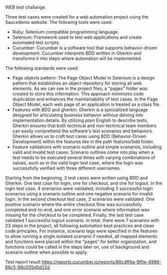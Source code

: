 WEB test challange.

Three test cases were created for a web automation project using the Saucedemo website.
The following tools were used:
- Ruby: Selenium compatible programming language.
- Selenium: Framework used to test web applications and create automated test scripts.
- Cucumber: Cucumber is a software tool that supports behavior-driven development. Cucumber interprets BDD written in Gherkin and transforms it into steps where automation will be implemented.

The following standards were used:
- Page objects pattern: The Page Object Model in Selenium is a design pattern that establishes an object repository for storing all web elements. As we can see in the project files, a "pages" folder was created to store this information. This approach minimizes code duplication and enhances the maintainability of test cases. In the Page Object Model, each web page of an application is treated as a class file.
- Features with BDD and gherkin: Gherkin is a specialized language designed for articulating business behavior without delving into implementation details. By utilizing plain English to describe tests, Gherkin ensures that both technical and non-technical team members can easily comprehend the software's test scenarios and behaviors. Gherkin allows us to craft test cases using BDD (Behavior-Driven Development) within the features like in the path features/bdd folder.
- Feature validations with scenario outline and simple scenarios, including valid and invalid test cases: Scenario outlines come into play when a test needs to be executed several times with varying combinations of values, such as in the valid login test case, where the login was successfully verified with three different usernames.

Starting from the beginning, 3 test cases were written using BDD and Gherkin. One test case for login, one for checkout, and one for logout.
In the login test case, 4 scenarios were validated, including 3 successful login scenarios using a scenario outline and one negative scenario for invalid login.
In the second checkout test case, 2 scenarios were validated. One positive scenario where the entire checkout flow was successfully completed end-to-end, and one error scenario where information was missing for the checkout to be completed.
Finally, the last test case validated 1 successful logout scenario.
In total, there were 7 scenarios with 23 steps in the project, all following automation best practices and clean code principles. For instance, scenario tags were specified in the features to allow running a single isolated scenario if needed, all mapped elements and functions were placed within the "pages" for better organization, and functions could be called in the steps later on, use of background and scenario outline when possible to apply.

Test report result
https://reports.cucumber.io/reports/88cdff4a-9f0e-4986-86c5-88c035d0d22d
